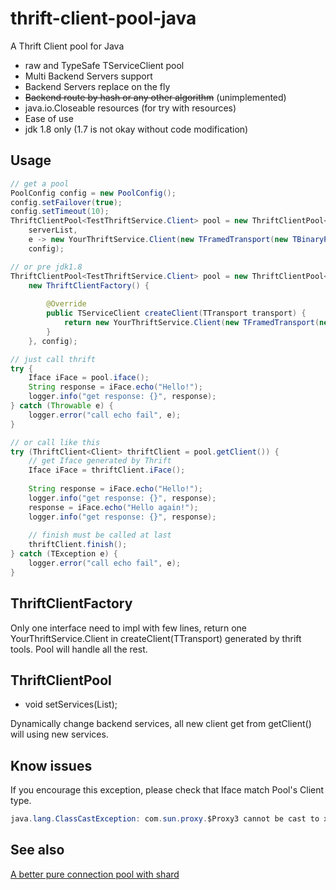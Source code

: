 thrift-client-pool-java
=======================

A Thrift Client pool for Java

* raw and TypeSafe TServiceClient pool
* Multi Backend Servers support
* Backend Servers replace on the fly
* ~~Backend route by hash or any other algorithm~~ (unimplemented)
* java.io.Closeable resources (for try with resources)
* Ease of use
* jdk 1.8 only (1.7 is not okay without code modification)

## Usage

```Java
// get a pool
PoolConfig config = new PoolConfig();
config.setFailover(true);
config.setTimeout(10);
ThriftClientPool<TestThriftService.Client> pool = new ThriftClientPool<>(
    serverList,
    e -> new YourThriftService.Client(new TFramedTransport(new TBinaryProtocol(e))),
    config);

// or pre jdk1.8
ThriftClientPool<TestThriftService.Client> pool = new ThriftClientPool<>(serverList,
    new ThriftClientFactory() {
        
        @Override
        public TServiceClient createClient(TTransport transport) {
            return new YourThriftService.Client(new TFramedTransport(new TBinaryProtocol(transport)));
        }
    }, config);

// just call thrift
try {
    Iface iFace = pool.iface();
    String response = iFace.echo("Hello!");
    logger.info("get response: {}", response);
} catch (Throwable e) {
    logger.error("call echo fail", e);
}

// or call like this
try (ThriftClient<Client> thriftClient = pool.getClient()) {
    // get Iface generated by Thrift
    Iface iFace = thriftClient.iFace();
    
    String response = iFace.echo("Hello!");
    logger.info("get response: {}", response);
    response = iFace.echo("Hello again!");
    logger.info("get response: {}", response);
    
    // finish must be called at last
    thriftClient.finish();
} catch (TException e) {
    logger.error("call echo fail", e);
}
```

## ThriftClientFactory

Only one interface need to impl with few lines, return one YourThriftService.Client in createClient(TTransport)
generated by thrift tools. Pool will handle all the rest.

## ThriftClientPool

* void setServices(List<ServiceInfo>);

Dynamically change backend services, all new client get from getClient() will using new services.

## Know issues

If you encourage this exception, please check that Iface match Pool's Client type.

```Java
java.lang.ClassCastException: com.sun.proxy.$Proxy3 cannot be cast to xx.xx.Iface
```

## See also

[A better pure connection pool with shard](https://github.com/PhantomThief/thrift-pool-client)


